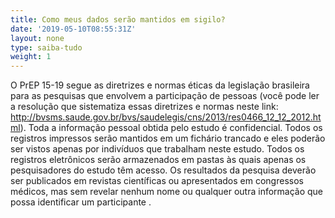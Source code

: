 ```yaml
---
title: Como meus dados serão mantidos em sigilo?
date: '2019-05-10T08:55:31Z'
layout: none
type: saiba-tudo
weight: 1
---
```

O PrEP 15-19 segue as diretrizes e normas éticas da legislação brasileira para as pesquisas que envolvem a participação de pessoas (você pode ler a resolução que sistematiza essas diretrizes e normas neste link: http://bvsms.saude.gov.br/bvs/saudelegis/cns/2013/res0466_12_12_2012.html). Toda a informação pessoal obtida pelo estudo é confidencial. Todos os registros impressos serão mantidos em um fichário trancado e eles poderão ser vistos apenas por indivíduos que trabalham neste estudo. Todos os registros eletrônicos serão armazenados em pastas às quais apenas os pesquisadores do estudo têm acesso. Os resultados da pesquisa deverão ser publicados em revistas científicas ou apresentados em congressos médicos, mas sem revelar nenhum nome ou qualquer outra informação que possa identificar um participante .
